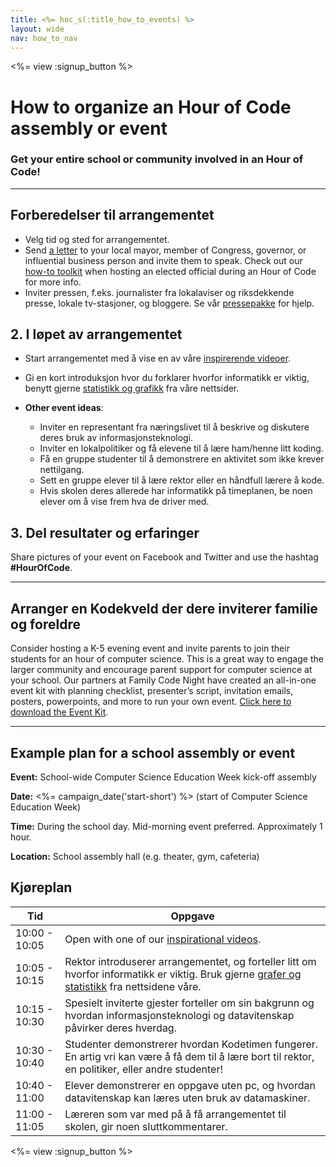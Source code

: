 ```yaml
---
title: <%= hoc_s(:title_how_to_events) %>
layout: wide
nav: how_to_nav
---
```

<%= view :signup_button %>

# How to organize an Hour of Code assembly or event

### Get your entire school or community involved in an Hour of Code!

---

## Forberedelser til arrangementet

- Velg tid og sted for arrangementet.
- Send [a letter](https://hourofcode.com/promote/resources#sample-emails) to your local mayor, member of Congress, governor, or influential business person and invite them to speak. Check out our [how-to toolkit](<%=localized_file('/files/elected-official.pdf')%>) when hosting an elected official during an Hour of Code for more info.
- Inviter pressen, f.eks. journalister fra lokalaviser og riksdekkende presse, lokale tv-stasjoner, og bloggere. Se vår [pressepakke](<%= resolve_url('/promote/press-kit') %>) for hjelp.

## 2. I løpet av arrangementet

- Start arrangementet med å vise en av våre [inspirerende videoer](<%= resolve_url('/promote/resources#videos') %>).
- Gi en kort introduksjon hvor du forklarer hvorfor informatikk er viktig, benytt gjerne [statistikk og grafikk](<%= resolve_url('/promote/stats') %>) fra våre nettsider.   
      
    
- **Other event ideas**: 
    - Inviter en representant fra næringslivet til å beskrive og diskutere deres bruk av informasjonsteknologi.
    - Inviter en lokalpolitiker og få elevene til å lære ham/henne litt koding.
    - Få en gruppe studenter til å demonstrere en aktivitet som ikke krever nettilgang.
    - Sett en gruppe elever til å lære rektor eller en håndfull lærere å kode.
    - Hvis skolen deres allerede har informatikk på timeplanen, be noen elever om å vise frem hva de driver med.

## 3. Del resultater og erfaringer

Share pictures of your event on Facebook and Twitter and use the hashtag **#HourOfCode**.

---

## Arranger en Kodekveld der dere inviterer familie og foreldre

Consider hosting a K-5 evening event and invite parents to join their students for an hour of computer science. This is a great way to engage the larger community and encourage parent support for computer science at your school. Our partners at Family Code Night have created an all-in-one event kit with planning checklist, presenter’s script, invitation emails, posters, powerpoints, and more to run your own event. [Click here to download the Event Kit](http://www.familycodenight.org/DownloadCodeDotOrg.html).

---

## Example plan for a school assembly or event

**Event:** School-wide Computer Science Education Week kick-off assembly

**Date:** <%= campaign_date('start-short') %> (start of Computer Science Education Week)

**Time:** During the school day. Mid-morning event preferred. Approximately 1 hour.

**Location:** School assembly hall (e.g. theater, gym, cafeteria)

## Kjøreplan

| Tid           | Oppgave                                                                                                                                                                            |
| ------------- | ---------------------------------------------------------------------------------------------------------------------------------------------------------------------------------- |
| 10:00 - 10:05 | Open with one of our [inspirational videos](<%= resolve_url('/promote/resources#videos') %>).                                                                                        |
| 10:05 - 10:15 | Rektor introduserer arrangementet, og forteller litt om hvorfor informatikk er viktig. Bruk gjerne [grafer og statistikk](<%= resolve_url('/promote/stats') %>) fra nettsidene våre. |
| 10:15 - 10:30 | Spesielt inviterte gjester forteller om sin bakgrunn og hvordan informasjonsteknologi og datavitenskap påvirker deres hverdag.                                                     |
| 10:30 - 10:40 | Studenter demonstrerer hvordan Kodetimen fungerer. En artig vri kan være å få dem til å lære bort til rektor, en politiker, eller andre studenter!                                 |
| 10:40 - 11:00 | Elever demonstrerer en oppgave uten pc, og hvordan datavitenskap kan læres uten bruk av datamaskiner.                                                                              |
| 11:00 - 11:05 | Læreren som var med på å få arrangementet til skolen, gir noen sluttkommentarer.                                                                                                   |

<%= view :signup_button %>